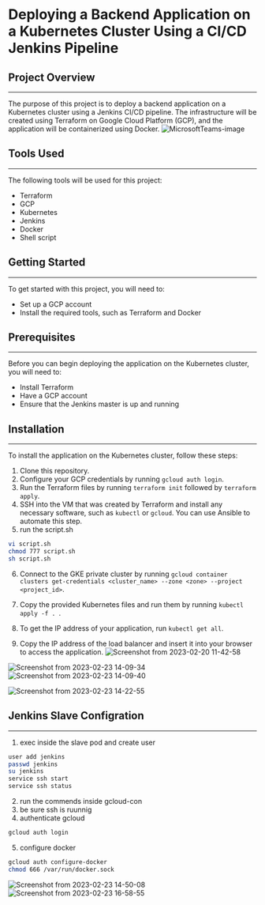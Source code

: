 # Deploying a Backend Application on a Kubernetes Cluster Using a CI/CD Jenkins Pipeline

## Project Overview
----------------

The purpose of this project is to deploy a backend application on a Kubernetes cluster using a Jenkins CI/CD pipeline. The infrastructure will be created using Terraform on Google Cloud Platform (GCP), and the application will be containerized using Docker.
![MicrosoftTeams-image](https://user-images.githubusercontent.com/68289149/220943038-abe62ba5-a8ed-4307-996f-c409fa7e9289.png)

## Tools Used

----------

The following tools will be used for this project:

-   Terraform
-   GCP
-   Kubernetes
-   Jenkins
-   Docker
-   Shell script

## Getting Started
---------------

To get started with this project, you will need to:

-   Set up a GCP account
-   Install the required tools, such as Terraform and Docker

## Prerequisites
-------------

Before you can begin deploying the application on the Kubernetes cluster, you will need to:

-   Install Terraform
-   Have a GCP account
-   Ensure that the Jenkins master is up and running

## Installation
------------

To install the application on the Kubernetes cluster, follow these steps:

1.  Clone this repository.
2.  Configure your GCP credentials by running `gcloud auth login`.
3.  Run the Terraform files by running `terraform init` followed by `terraform apply`.
4.  SSH into the VM that was created by Terraform and install any necessary software, such as `kubectl` or `gcloud`. You can use Ansible to automate this step.
5. run the script.sh
```bash
vi script.sh
chmod 777 script.sh 
sh script.sh
```
6.  Connect to the GKE private cluster by running `gcloud container clusters get-credentials <cluster_name> --zone <zone> --project <project_id>`.

7.  Copy the provided Kubernetes files and run them by running `kubectl apply -f . `.
8.  To get the IP address of your application, run `kubectl get all`.
9.  Copy the IP address of the load balancer and insert it into your browser to access the application.
![Screenshot from 2023-02-20 11-42-58](https://user-images.githubusercontent.com/68289149/220943334-9a97570c-fb00-4bf2-8046-5842f0535fbc.png)

![Screenshot from 2023-02-23 14-09-34](https://user-images.githubusercontent.com/68289149/220943347-7d574d91-99b6-4d71-ab50-4da99a2af4d8.png)
![Screenshot from 2023-02-23 14-09-40](https://user-images.githubusercontent.com/68289149/220943358-9c86e9ba-3847-43c9-b92e-b3e7478b754c.png)

![Screenshot from 2023-02-23 14-22-55](https://user-images.githubusercontent.com/68289149/220943518-c2fe8d55-f92f-4634-a215-7607ba45a39a.png)

## Jenkins Slave Configration
------------

1. exec inside the slave pod and create user
 ```bash
user add jenkins
passwd jenkins
su jenkins
service ssh start
service ssh status
```
2. run the commends inside gcloud-con
3. be sure ssh is ruunnig
4. authenticate gcloud
```bash
gcloud auth login
```
5. configure docker
```bash
gcloud auth configure-docker
chmod 666 /var/run/docker.sock
```
![Screenshot from 2023-02-23 14-50-08](https://user-images.githubusercontent.com/68289149/220943661-019646bd-6ff0-455e-a097-b471ae187d4e.png)
![Screenshot from 2023-02-23 16-58-55](https://user-images.githubusercontent.com/68289149/220943896-a7c9b959-cf0b-45df-a762-9479dada1b00.png)


